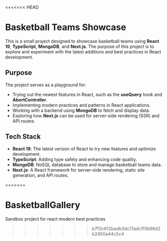 <<<<<<< HEAD
# Basketball Teams Showcase

This is a small project designed to showcase basketball teams using **React 19**, **TypeScript**, **MongoDB**, and **Next.js**. The purpose of this project is to explore and experiment with the latest additions and best practices in React development.

## Purpose

The project serves as a playground for:
- Trying out the newest features in React, such as the **useQuery** hook and **AbortController**.
- Implementing modern practices and patterns in React applications.
- Working with a backend using **MongoDB** to fetch and display data.
- Exploring how **Next.js** can be used for server-side rendering (SSR) and API routes.

## Tech Stack
- **React 19**: The latest version of React to try new features and optimize development.
- **TypeScript**: Adding type safety and enhancing code quality.
- **MongoDB**: NoSQL database to store and manage basketball teams data.
- **Next.js**: A React framework for server-side rendering, static site generation, and API routes.


=======
# BasketballGallery
Sandbox project for react modern best practices 
>>>>>>> b7f3c612badb3dc17adc1f0b96d2b2450a44c5c4
